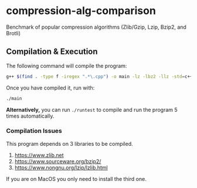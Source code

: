 # compression-alg-comparison

Benchmark of popular compression algorithms (Zlib/Gzip, Lzip, Bzip2, and Brotli)

## Compilation & Execution

The following command will compile the program:

```bash
g++ $(find . -type f -iregex ".*\.cpp") -o main -lz -lbz2 -llz -std=c++0x
```

Once you have compiled it, run with:

```bash
./main
```

**Alternatively,** you can run `./runtest` to compile and run the program 5 times automatically.

### Compilation Issues

This program depends on 3 libraries to be compiled.

1. https://www.zlib.net
2. https://www.sourceware.org/bzip2/
3. https://www.nongnu.org/lzip/lzlib.html

If you are on MacOS you only need to install the third one.
